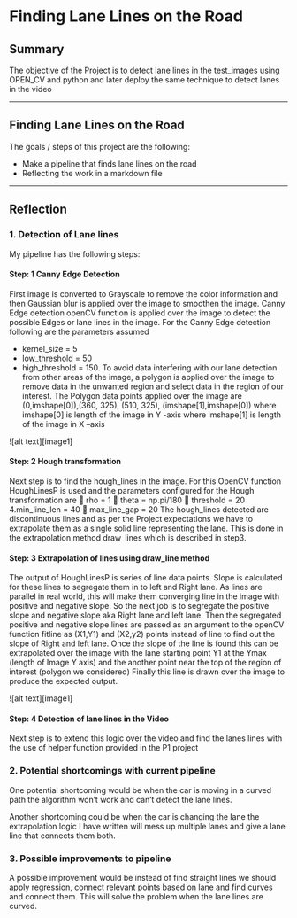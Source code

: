 # **Finding Lane Lines on the Road** 

## Summary

The objective of the Project is to detect lane lines in the test_images using OPEN_CV and python and later deploy the same technique to detect lanes in the video

---

## Finding Lane Lines on the Road

The goals / steps of this project are the following:
* Make a pipeline that finds lane lines on the road
* Reflecting the work in a markdown file


---

## Reflection

### 1. Detection of Lane lines
My pipeline has the following steps:

#### Step: 1 Canny Edge Detection
First image is converted to Grayscale to remove the color information and then Gaussian blur is applied
over the image to smoothen the image. Canny Edge detection openCV function is applied over the
image to detect the possible Edges or lane lines in the image.
For the Canny Edge detection following are the parameters assumed
* kernel_size = 5
* low_threshold = 50
* high_threshold = 150.
To avoid data interfering with our lane detection from other areas of the image, a polygon is applied
over the image to remove data in the unwanted region and select data in the region of our interest. The
Polygon data points applied over the image are
(0,imshape[0]),(360, 325), (510, 325), (imshape[1],imshape[0])
where imshape[0] is length of the image in Y -axis
where imshape[1] is length of the image in X –axis

![alt text][image1]

#### Step: 2 Hough transformation

Next step is to find the hough_lines in the image. For this OpenCV function HoughLinesP is used and the
parameters configured for the Hough transformation are
 rho = 1
 theta = np.pi/180
 threshold = 20
4.min_line_len = 40
 max_line_gap = 20
The hough_lines detected are discontinuous lines and as per the Project expectations we have to
extrapolate them as a single solid line representing the lane. This is done in the extrapolation method
draw_lines which is described in step3.

#### Step: 3 Extrapolation of lines using draw_line method

The output of HoughLinesP is series of line data points. Slope is calculated for these lines to segregate
them in to left and Right lane. As lines are parallel in real world, this will make them converging line in
the image with positive and negative slope.
So the next job is to segregate the positive slope and negative slope aka Right lane and left lane. Then
the segregated positive and negative slope lines are passed as an argument to the openCV function
fitline as (X1,Y1) and (X2,y2) points instead of line to find out the slope of Right and left lane.
Once the slope of the line is found this can be extrapolated over the image with the lane starting point
Y1 at the Ymax (length of Image Y axis) and the another point near the top of the region of interest
(polygon we considered)
Finally this line is drawn over the image to produce the expected output.

![alt text][image1]

#### Step: 4 Detection of lane lines in the Video
Next step is to extend this logic over the video and find the lanes lines with the use of helper function
provided in the P1 project


### 2. Potential shortcomings with current pipeline


One potential shortcoming would be when the car is moving in a curved path the algorithm won’t work
and can’t detect the lane lines.

Another shortcoming could be when the car is changing the lane the extrapolation logic I have written will mess up multiple lanes and give a lane line that connects them both.


### 3. Possible improvements to pipeline

A possible improvement would be instead of find straight lines we should apply regression, connect relevant points based on lane and find curves and connect them. This will solve the problem when the lane lines are curved.
